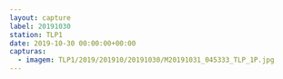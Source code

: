 ```yaml
---
layout: capture
label: 20191030
station: TLP1
date: 2019-10-30 00:00:00+00:00
capturas:
  - imagem: TLP1/2019/201910/20191030/M20191031_045333_TLP_1P.jpg
---
```

